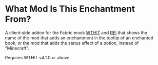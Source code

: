 # What Mod Is This Enchantment From?

A client-side addon for the Fabric mods [WTHIT](https://github.com/badasintended/wthit "What The Hell Is That?") and [REI](https://github.com/shedaniel/RoughlyEnoughItems "Roughly Enough Items") that shows the name of the mod that adds an enchantment in the tooltip of an enchanted book, or the mod that adds the status effect of a potion, instead of "Minecraft".

Requires WTHIT v4.1.0 or above.
